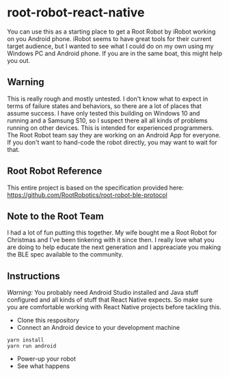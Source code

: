 # root-robot-react-native
You can use this as a starting place to get a Root Robot by iRobot working on you Android phone. iRobot seems to have great tools for their current target audience, but I wanted to see what I could do on my own using my Windows PC and Android phone. If you are in the same boat, this might help you out.
## Warning
This is really rough and mostly untested. I don't know what to expect in terms of failure states and behaviors, so there are a lot of places that assume success. I have only tested this building on Windows 10 and running and a Samsung S10, so I suspect there all all kinds of problems running on other devices.
This is intended for experienced programmers. The Root Robot team say they are working on an Android App for everyone. If you don't want to hand-code the robot directly, you may want to wait for that.
## Root Robot Reference
This entire project is based on the specification provided here: https://github.com/RootRobotics/root-robot-ble-protocol
## Note to the Root Team
I had a lot of fun putting this together. My wife bought me a Root Robot for Christmas and I've been tinkering with it since then. I really love what you are doing to help educate the next generation and I appreaciate you making the BLE spec available to the community.
## Instructions
*Warning:* You probably need Android Studio installed and Java stuff configured and all kinds of stuff that React Native expects. So make sure you are comfortable working with React Native projects before tackling this.
* Clone this respository
* Connect an Android device to your development machine
```
yarn install
yarn run android
```
* Power-up your robot
* See what happens
